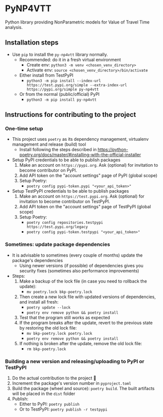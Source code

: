 # PyNP4VTT

Python library providing NonParametric models for Value of Travel Time analysis.

## Installation steps

* Use `pip` to install the `py-np4vtt` library normally.
  + Recommended: do it in a fresh virtual environment
    - Create env: `python3 -m venv <chosen_venv_directory>`
    - Activate env: `source <chosen_venv_directory>/bin/activate`
  + Either install from TestPyPI
    - `python3 -m pip install --index-url https://test.pypi.org/simple --extra-index-url https://pypi.org/simple py-np4vtt`
  + Or from the normal (public/official) PyPI
    - `python3 -m pip install py-np4vtt`

## Instructions for contributing to the project

### One-time setup

* This project uses `poetry` as its dependency management, virtualenv management and release (build) tool
   + Install following the steps described in https://python-poetry.org/docs/master/#installing-with-the-official-installer
* Setup PyPI credentials to be able to publish packages
   1. Make an account on `https://pypi.org`. Ask (optional) for invitation to become contributor on PyPI.
   2. Add API token on the "account settings" page of PyPI (global scope)
   3. Setup Poetry:
      - `poetry config pypi-token.pypi "<your_api_token>"`
* Setup TestPyPI credentials to be able to publish packages
   1. Make an account on `https://test.pypi.org`. Ask (optional) for invitation to become contributor on TestPyPI.
   2. Add API token on the "account settings" page of TestPyPI (global scope)
   3. Setup Poetry:
      - `poetry config repositories.testpypi https://test.pypi.org/legacy`
      - `poetry config pypi-token.testpypi "<your_api_token>"`

### Sometimes: update package dependencies

* It is advisable to sometimes (every couple of months) update the package's dependencies
  + Using newer versions (if possible) of dependencies gives you security fixes (sometimes also performance improvements)
* Steps:
  1. Make a backup of the lock file (in case you need to rollback the update):
     - `mv poetry.lock bkp-poetry.lock`
  2. Then create a new lock file with updated versions of dependencies, and install all fresh:
     - `poetry update --lock`
     - `poetry env remove python && poetry install`
  3. Test that the program still works as expected
  4. If the program breaks after the update, revert to the previous state by restoring the old lock file:
     - `mv bkp-poetry.lock poetry.lock`
     - `poetry env remove python && poetry install`
  5. If nothing is broken after the update, remove the old lock file:
     - `rm bkp-poetry.lock`

### Building a new version and releasing/uploading to PyPI or TestPyPI

1. Do the actual contribution to the project 🙂
2. Increment the package's version number in `pyproject.toml`
3. Build the package (wheel and source): `poetry build`. The built artifacts will be placed in the `dist` folder
4. Publish:
   + Either to PyPI: `poetry publish`
   + Or to TestPyPI: `poetry publish -r testpypi`

